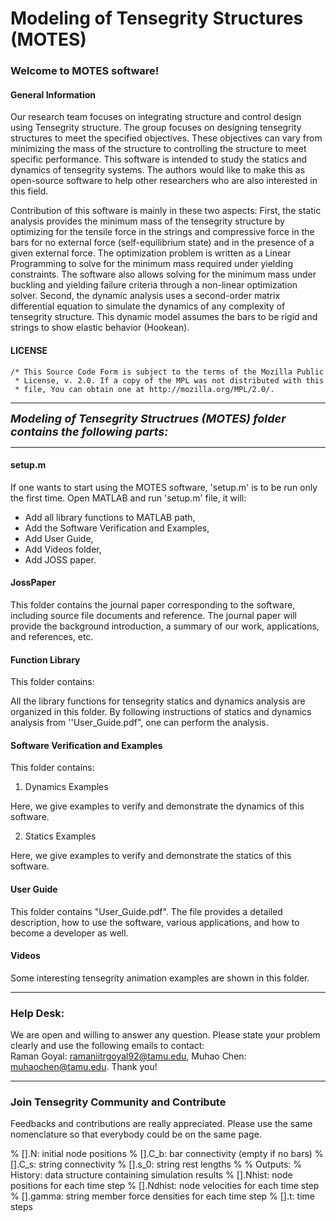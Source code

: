 # Modeling of Tensegrity Structures (MOTES)

### **Welcome to **MOTES** software!**

#### General Information
 
Our research team focuses on integrating structure and control design using Tensegrity structure. The group focuses on designing tensegrity structures to meet the specified objectives. These objectives can vary from minimizing the mass of the structure to controlling the structure to meet specific performance. This software is intended to study the statics and dynamics of tensegrity systems. The authors would like to make this as open-source software to help other researchers who are also interested in this field. 

Contribution of this software is mainly in these two aspects: First, the static analysis provides the minimum mass of the tensegrity structure by optimizing for the tensile force in the strings and compressive force in the bars for no external force (self-equilibrium state) and in the presence of a given external force. The optimization problem is written as a Linear Programming to solve for the minimum mass required under yielding constraints. The software also allows solving for the minimum mass under buckling and yielding failure criteria through a non-linear optimization solver. 
Second, the dynamic analysis uses a second-order matrix differential equation to simulate the dynamics of any complexity of tensegrity structure. This dynamic model assumes the bars to be rigid and strings to show elastic behavior (Hookean).


#### LICENSE

    /* This Source Code Form is subject to the terms of the Mozilla Public
     * License, v. 2.0. If a copy of the MPL was not distributed with this
     * file, You can obtain one at http://mozilla.org/MPL/2.0/.
 
---

***<font size=4>Modeling of Tensegrity Structrues (MOTES) folder contains the following parts:</font>***

---

#### setup.m 
If one wants to start using the MOTES software, 'setup.m' is to be run only the first time.
Open MATLAB and run 'setup.m' file, it will:

- Add all library functions to MATLAB path, 
- Add the Software Verification and Examples,
- Add User Guide,
- Add Videos folder,
- Add JOSS paper.

#### JossPaper

This folder contains the journal paper corresponding to the software, including source file documents and reference. The journal paper will provide the background introduction, a summary of our work, applications, and references, etc. 

#### Function Library

This folder contains:

All the library functions for tensegrity statics and dynamics analysis are organized in this folder. By following instructions of statics and dynamics analysis from ''User_Guide.pdf", one can perform the analysis.

#### Software Verification and Examples

This folder contains:

1. Dynamics Examples

Here, we give examples to verify and demonstrate the dynamics of this software.

2. Statics Examples

Here, we give examples to verify and demonstrate the statics of this software.

#### User Guide

This folder contains "User_Guide.pdf". The file provides a detailed description, how to use the software, various applications, and how to become a developer as well.

#### Videos
Some interesting tensegrity animation examples are shown in this folder.

---

### Help Desk:

We are open and willing to answer any question. Please state your problem clearly and use the following emails to contact:<br>
Raman Goyal: <ramaniitrgoyal92@tamu.edu>, Muhao Chen: <muhaochen@tamu.edu>. Thank you!

----

### Join Tensegrity Community and Contribute
Feedbacks and contributions are really appreciated. Please use the same nomenclature so that everybody could be on the same page. 

%		[].N: initial node positions
%		[].C_b: bar connectivity (empty if no bars)
%		[].C_s: string connectivity
%		[].s_0: string rest lengths
%
% Outputs:
%	History: data structure containing simulation results
%		[].Nhist: node positions for each time step
%		[].Ndhist: node velocities for each time step
%		[].gamma: string member force densities for each time step
%		[].t: time steps
